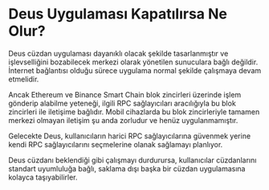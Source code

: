 # Deus Uygulaması Kapatılırsa Ne Olur?

Deus cüzdan uygulaması dayanıklı olacak şekilde tasarlanmıştır ve işlevselliğini bozabilecek merkezi olarak yönetilen sunuculara bağlı değildir. İnternet bağlantısı olduğu sürece uygulama normal şekilde çalışmaya devam etmelidir.

Ancak Ethereum ve Binance Smart Chain blok zincirleri üzerinde işlem gönderip alabilme yeteneği, ilgili RPC sağlayıcıları aracılığıyla bu blok zincirleri ile iletişime bağlıdır. Mobil cihazlarda bu blok zincirleriyle tamamen merkezi olmayan iletişim şu anda zorludur ve henüz uygulanmamıştır.

Gelecekte Deus, kullanıcıların harici RPC sağlayıcılarına güvenmek yerine kendi RPC sağlayıcılarını seçmelerine olanak sağlamayı planlıyor.

Deus cüzdanı beklendiği gibi çalışmayı durdurursa, kullanıcılar cüzdanlarını standart uyumluluğa bağlı, saklama dışı başka bir cüzdan uygulamasına kolayca taşıyabilirler.